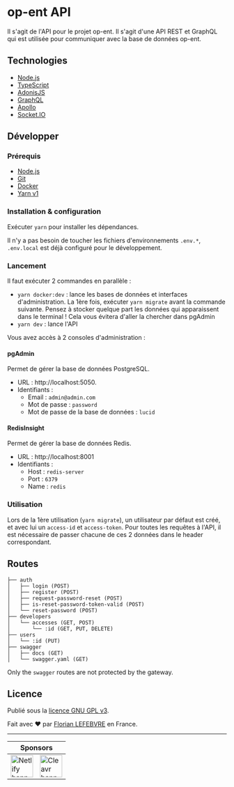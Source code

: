 # op-ent API

Il s'agit de l'API pour le projet op-ent. Il s'agit d'une API REST et GraphQL qui est utilisée pour communiquer avec la base de données op-ent.

## Technologies

- [Node.js](https://nodejs.org/en/)
- [TypeScript](https://www.typescriptlang.org/)
- [AdonisJS](https://adonisjs.com/)
- [GraphQL](https://graphql.org/)
- [Apollo](https://www.apollographql.com/)
- [Socket.IO](https://socket.io/)

## Développer

### Prérequis

- [Node.js](https://nodejs.org/en/)
- [Git](https://git-scm.com/)
- [Docker](https://www.docker.com/)
- [Yarn v1](https://classic.yarnpkg.com/en/docs/install)

### Installation & configuration

Exécuter `yarn` pour installer les dépendances.

Il n'y a pas besoin de toucher les fichiers d'environnements `.env.*`, `.env.local` est déjà configuré pour le développement.

### Lancement

Il faut exécuter 2 commandes en parallèle :

- `yarn docker:dev` : lance les bases de données et interfaces d'administration. La 1ère fois, exécuter `yarn migrate` avant la commande suivante. Pensez à stocker quelque part les données qui apparaissent dans le terminal ! Cela vous évitera d'aller la chercher dans pgAdmin
- `yarn dev` : lance l'API

Vous avez accès à 2 consoles d'administration :

#### pgAdmin

Permet de gérer la base de données PostgreSQL.

- URL : http://localhost:5050.
- Identifiants :
  - Email : `admin@admin.com`
  - Mot de passe : `password`
  - Mot de passe de la base de données : `lucid`

#### RedisInsight

Permet de gérer la base de données Redis.

- URL : http://localhost:8001
- Identifiants :
  - Host : `redis-server`
  - Port : `6379`
  - Name : `redis`

### Utilisation

Lors de la 1ère utilisation (`yarn migrate`), un utilisateur par défaut est créé, et avec lui un `access-id` et `access-token`. Pour toutes les requêtes à l'API, il est nécessaire de passer chacune de ces 2 données dans le header correspondant.

## Routes

```
├── auth
│   ├── login (POST)
│   ├── register (POST)
│   ├── request-password-reset (POST)
│   ├── is-reset-password-token-valid (POST)
│   └── reset-password (POST)
├── developers
│   └── accesses (GET, POST)
│       └── :id (GET, PUT, DELETE)
├── users
│   └── :id (PUT)
├── swagger
│   ├── docs (GET)
│   └── swagger.yaml (GET)

```

Only the `swagger` routes are not protected by the gateway.

## Licence

Publié sous la [licence GNU GPL v3](./LICENSE).

Fait avec ❤️ par [Florian LEFEBVRE](https://github.com/florian-lefebvre) en France.

---

<table>
  <thead>
    <tr>
      <th colspan="2">Sponsors</th>
    </tr>
  </thead>
  <tbody>
    <tr>
      <td>
        <a href="https://www.netlify.com" target="_blank">
          <img alt="Netlify banner" height="51px" src="https://www.netlify.com/v3/img/components/netlify-color-accent.svg" />
        </a>
      </td>
      <td>
        <a href="https://cleavr.io" target="_blank">
          <img alt="Cleavr banner" height="51px" src="https://hcti.io/v1/image/ae9a047f-22b3-4016-a37a-80f297894678" />
        </a>
      </td>
    </tr>
  </tbody>
</table>
